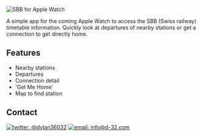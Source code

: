 ![SBB for Apple Watch](http://46.105.26.1/uploads/sbbapple.jpg)

A simple app for the coming Apple Watch to access the SBB (Swiss railway) timetable information. Quickly look at departures of nearby stations or get a connection to get directly home.  

Features
---
- Nearby stations
- Departures
- Connection detail
- 'Get Me Home'
- Map to find station

Contact
---

[![twitter: @dylan36032](http://img.shields.io/badge/twitter-%40dylan36032-blue.svg?style=flat)](https://twitter.com/dylan36032) 
[![email: info@d-32.com](http://img.shields.io/badge/email-info%40d--32.com-orange.svg?style=flat)](mailto:info@d-32.com)